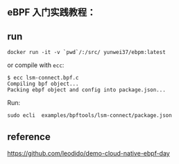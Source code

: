 ## eBPF 入门实践教程：

## run

```console
docker run -it -v `pwd`/:/src/ yunwei37/ebpm:latest
```

or compile with `ecc`:

```console
$ ecc lsm-connect.bpf.c
Compiling bpf object...
Packing ebpf object and config into package.json...
```

Run:

```console
sudo ecli  examples/bpftools/lsm-connect/package.json
```

## reference

<https://github.com/leodido/demo-cloud-native-ebpf-day>